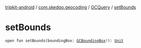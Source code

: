 [tripkit-android](../../index.md) / [com.skedgo.geocoding](../index.md) / [GCQuery](index.md) / [setBounds](./set-bounds.md)

# setBounds

`open fun setBounds(boundingBox: `[`GCBoundingBox`](../-g-c-bounding-box/index.md)`!): `[`Unit`](https://kotlinlang.org/api/latest/jvm/stdlib/kotlin/-unit/index.html)